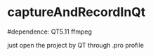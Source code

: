 # captureAndRecordInQt

#dependence:
QT5.11
ffmpeg

just open the project by QT through .pro profile
